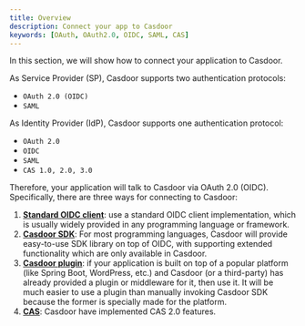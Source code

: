 ```yaml
---
title: Overview
description: Connect your app to Casdoor
keywords: [OAuth, OAuth2.0, OIDC, SAML, CAS]
---
```


In this section, we will show how to connect your application to Casdoor. 

As Service Provider (SP), Casdoor supports two authentication protocols:

- `OAuth 2.0 (OIDC)`
- `SAML`

As Identity Provider (IdP), Casdoor supports one authentication protocol:

- `OAuth 2.0`
- `OIDC`
- `SAML`
- `CAS 1.0, 2.0, 3.0`

Therefore, your application will talk to Casdoor via OAuth 2.0 (OIDC). Specifically, there are three ways for connecting to Casdoor:

1. **[Standard OIDC client](/docs/how-to-connect/oidc-client)**: use a standard OIDC client implementation, which is usually widely provided in any programming language or framework.
2. **[Casdoor SDK](/docs/how-to-connect/sdk)**: For most programming languages, Casdoor will provide easy-to-use SDK library on top of OIDC, with supporting extended functionality which are only available in Casdoor.
3. **[Casdoor plugin](/docs/how-to-connect/plugin)**: if your application is built on top of a popular platform (like Spring Boot, WordPress, etc.) and Casdoor (or a third-party) has already provided a plugin or middleware for it, then use it. It will be much easier to use a plugin than manually invoking Casdoor SDK because the former is specially made for the platform.
4. **[CAS](/docs/how-to-connect/cas)**: Casdoor have implemented CAS 2.0 features.  